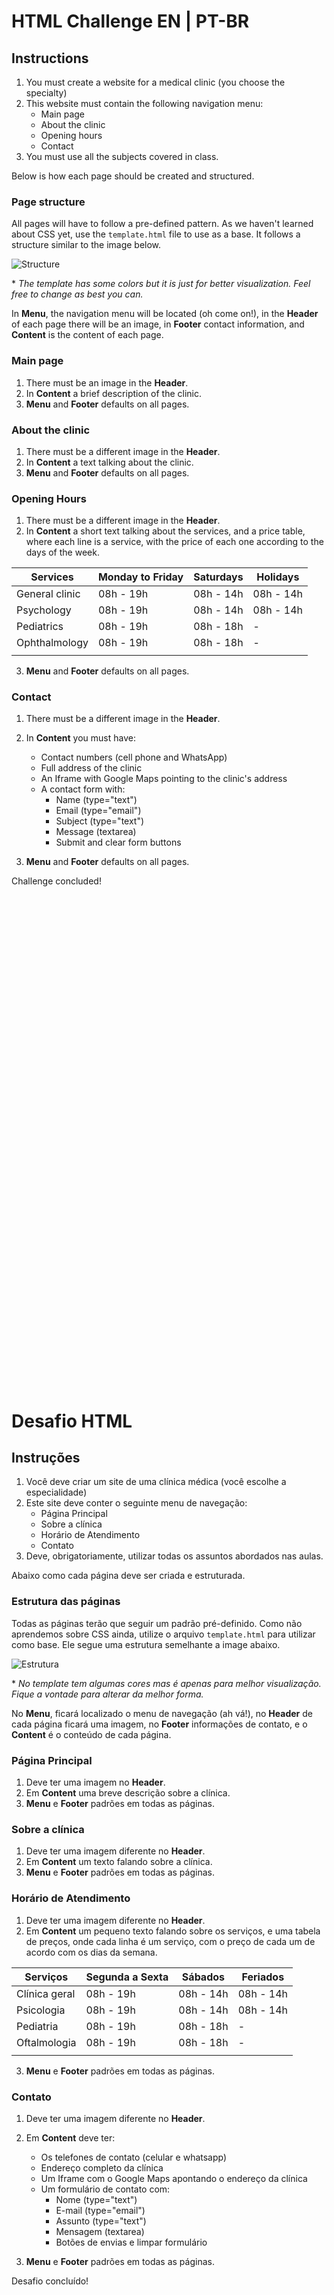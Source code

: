 # HTML Challenge EN | PT-BR

## Instructions
1. You must create a website for a medical clinic (you choose the specialty)
2. This website must contain the following navigation menu:
     - Main page
     - About the clinic
     - Opening hours
     - Contact
3. You must use all the subjects covered in class.

Below is how each page should be created and structured.

### Page structure

All pages will have to follow a pre-defined pattern. As we haven't learned about CSS yet, use the `template.html` file to use as a base. It follows a structure similar to the image below.

![Structure](https://i.stack.imgur.com/9jI6f.gif)

\* _The template has some colors but it is just for better visualization. Feel free to change as best you can._

In **Menu**, the navigation menu will be located (oh come on!), in the **Header** of each page there will be an image, in **Footer** contact information, and **Content** is the content of each page.
### Main page
1. There must be an image in the **Header**.
2. In **Content** a brief description of the clinic.
3. **Menu** and **Footer** defaults on all pages.

### About the clinic
1. There must be a different image in the **Header**.
2. In **Content** a text talking about the clinic.
3. **Menu** and **Footer** defaults on all pages.

### Opening Hours
1. There must be a different image in the **Header**.
2. In **Content** a short text talking about the services, and a price table, where each line is a service, with the price of each one according to the days of the week.

|Services |Monday to Friday | Saturdays | Holidays |
|---|---|---|---|
|General clinic | 08h - 19h | 08h - 14h | 08h - 14h |
|Psychology | 08h - 19h | 08h - 14h | 08h - 14h |
|Pediatrics | 08h - 19h | 08h - 18h | - |
|Ophthalmology | 08h - 19h | 08h - 18h | - |
|||||

3. **Menu** and **Footer** defaults on all pages.


### Contact
1. There must be a different image in the **Header**.
2. In **Content** you must have:
     - Contact numbers (cell phone and WhatsApp)
     - Full address of the clinic
     - An Iframe with Google Maps pointing to the clinic's address
     - A contact form with:
         - Name (type="text")
         - Email (type="email")
         - Subject (type="text")
         - Message (textarea)
         - Submit and clear form buttons

3. **Menu** and **Footer** defaults on all pages.

Challenge concluded!
<br>
<br>
<br>
<br>
<br>
<br>
<br>
<br>
<br>
<br>
<br>
<br>
<br>
<br>
<br>
<br>
<br>
<br>
<br>
<br>
<br>
<br>
<br>
<br>
<br>
<br>
<br>
<br>
<br>
<br>
<br>
<br>
<br>
<br>
<br>
<br>
<br>
<br>
<br>
<br>
<br>
<br>
<br>
<br>
<br>
<br>
<br>
<br>

# Desafio HTML

## Instruções
1. Você deve criar um site de uma clínica médica (você escolhe a especialidade)
2. Este site deve conter o seguinte menu de navegação:
    - Página Principal
    - Sobre a clínica
    - Horário de Atendimento
    - Contato
3. Deve, obrigatoriamente, utilizar todas os assuntos abordados nas aulas.

Abaixo como cada página deve ser criada e estruturada.

### Estrutura das páginas

Todas as páginas terão que seguir um padrão pré-definido. Como não aprendemos sobre CSS ainda, utilize o arquivo `template.html` para utilizar como base. Ele segue uma estrutura semelhante a image abaixo.

![Estrutura](https://i.stack.imgur.com/9jI6f.gif)

\* _No template tem algumas cores mas é apenas para melhor visualização. Fique a vontade para alterar da melhor forma._

No **Menu**, ficará localizado o menu de navegação (ah vá!), no **Header** de cada página ficará uma imagem, no **Footer** informações de contato, e o **Content** é o conteúdo de cada página.
### Página Principal
1. Deve ter uma imagem no **Header**.
2. Em **Content** uma breve descrição sobre a clínica.
3. **Menu** e **Footer** padrões em todas as páginas.

### Sobre a clínica
1. Deve ter uma imagem diferente no **Header**.
2. Em **Content** um texto falando sobre a clínica.
3. **Menu** e **Footer** padrões em todas as páginas.

### Horário de Atendimento
1. Deve ter uma imagem diferente no **Header**.
2. Em **Content** um pequeno texto falando sobre os serviços, e uma tabela de preços, onde cada linha é um serviço, com o preço de cada um de acordo com os dias da semana.

|Serviços |Segunda a Sexta | Sábados | Feriados |
|---|---|---|---|
|Clínica geral | 08h - 19h  | 08h - 14h | 08h - 14h  |
|Psicologia | 08h - 19h  | 08h - 14h | 08h - 14h  |
|Pediatria | 08h - 19h  | 08h - 18h | - |
|Oftalmologia | 08h - 19h  | 08h - 18h | - |
|||||

3. **Menu** e **Footer** padrões em todas as páginas.


### Contato
1. Deve ter uma imagem diferente no **Header**.
2. Em **Content** deve ter:
    - Os telefones de contato (celular e whatsapp)
    - Endereço completo da clínica
    - Um Iframe com o Google Maps apontando o endereço da clínica
    - Um formulário de contato com:
        - Nome (type="text")
        - E-mail (type="email")
        - Assunto (type="text")
        - Mensagem (textarea)
        - Botões de envias e limpar formulário

3. **Menu** e **Footer** padrões em todas as páginas.

Desafio concluído! 
